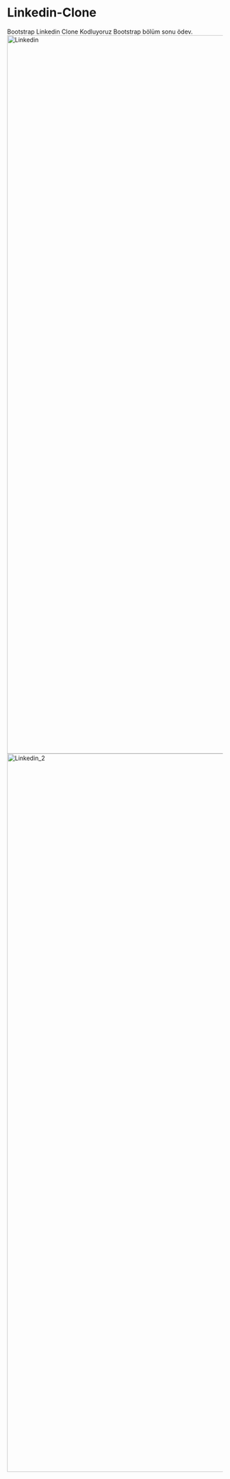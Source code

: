# Linkedin-Clone
Bootstrap Linkedin Clone
Kodluyoruz Bootstrap bölüm sonu ödev.
<img width="1677" alt="Linkedin" src="https://user-images.githubusercontent.com/73793862/114403624-a2541900-9bad-11eb-8a5e-b6f2364086af.png">
<img width="1677" alt="Linkedin_2" src="https://user-images.githubusercontent.com/73793862/114403876-d7f90200-9bad-11eb-888e-96b6b8401612.png">
